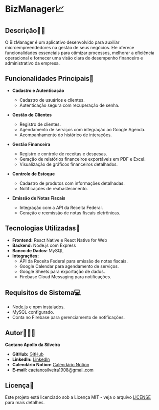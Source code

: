 # BizManager📈

## Descrição✍🏽
O BizManager é um aplicativo desenvolvido para auxiliar microempreendedores na gestão de seus negócios. Ele oferece funcionalidades essenciais para otimizar processos, melhorar a eficiência operacional e fornecer uma visão clara do desempenho financeiro e administrativo da empresa.

## Funcionalidades Principais📱
- **Cadastro e Autenticação**
  - Cadastro de usuários e clientes.
  - Autenticação segura com recuperação de senha.

- **Gestão de Clientes**
  - Registro de clientes.
  - Agendamento de serviços com integração ao Google Agenda.
  - Acompanhamento do histórico de interações.

- **Gestão Financeira**
  - Registro e controle de receitas e despesas.
  - Geração de relatórios financeiros exportáveis em PDF e Excel.
  - Visualização de gráficos financeiros detalhados.

- **Controle de Estoque**
  - Cadastro de produtos com informações detalhadas.
  - Notificações de reabastecimento.

- **Emissão de Notas Fiscais**
  - Integração com a API da Receita Federal.
  - Geração e reemissão de notas fiscais eletrônicas.

## Tecnologias Utilizadas👾
- **Frontend:** React Native e React Native for Web
- **Backend:** Node.js com Express
- **Banco de Dados:** MySQL
- **Integrações:**
  - API da Receita Federal para emissão de notas fiscais.
  - Google Calendar para agendamento de serviços.
  - Google Sheets para exportação de dados.
  - Firebase Cloud Messaging para notificações.

## Requisitos de Sistema💻
- Node.js e npm instalados.
- MySQL configurado.
- Conta no Firebase para gerenciamento de notificações.

## Autor🧑🏽‍💻

**Caetano Apollo da Silveira**

- **GitHub:** [GitHub](https://github.com/caetanoApollo)
- **LinkedIn:** [LinkedIn](https://www.linkedin.com/in/caetanoapollo)
- **Calendário Notion:** [Calendário Notion](https://www.notion.so/PP-Desenvolvimento-BizManager-1ea807c5a8fc80c5bfe8c44a4c1a4d09?pvs=4)
- **E-mail:** [caetanosilveira1908@gmail.com](mailto:caetanosilveira1908@gmail.com)

## Licença📄

Este projeto está licenciado sob a Licença MIT - veja o arquivo [LICENSE](LICENSE) para mais detalhes.
